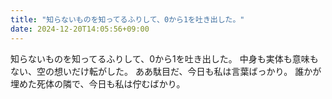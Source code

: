 ```yaml
---
title: "知らないものを知ってるふりして、0から1を吐き出した。"
date: 2024-12-20T14:05:56+09:00
---
```

知らないものを知ってるふりして、0から1を吐き出した。
中身も実体も意味もない、空の想いだけ転がした。
ああ駄目だ、今日も私は言葉ばっかり。
誰かが埋めた死体の隣で、今日も私は佇むばかり。
